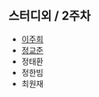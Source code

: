 ## 스터디외 / 2주차

* [이주희](https://github.com/daejeon5-algostudy/AlgorithmStudy/tree/main/%EC%8A%A4%ED%84%B0%EB%94%94%EC%99%B8/2%EC%A3%BC%EC%B0%A8/%EC%9D%B4%EC%A3%BC%ED%9D%AC)
* [정교준](https://github.com/daejeon5-algostudy/AlgorithmStudy/tree/main/%EC%8A%A4%ED%84%B0%EB%94%94%EC%99%B8/2%EC%A3%BC%EC%B0%A8/%EC%A0%95%EA%B5%90%EC%A4%80)
* 정태환
* 정한빔
* 최원재
